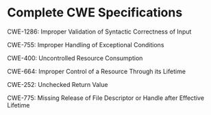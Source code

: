 

# Complete CWE Specifications

CWE-1286: Improper Validation of Syntactic Correctness of Input

CWE-755: Improper Handling of Exceptional Conditions

CWE-400: Uncontrolled Resource Consumption

CWE-664: Improper Control of a Resource Through its Lifetime

CWE-252: Unchecked Return Value

CWE-775: Missing Release of File Descriptor or Handle after Effective Lifetime